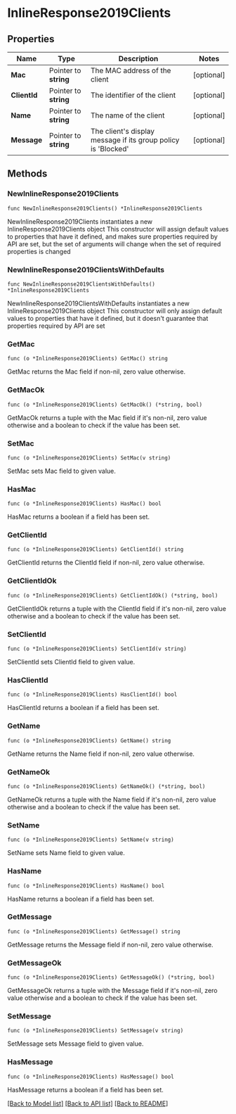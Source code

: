 # InlineResponse2019Clients

## Properties

Name | Type | Description | Notes
------------ | ------------- | ------------- | -------------
**Mac** | Pointer to **string** | The MAC address of the client | [optional] 
**ClientId** | Pointer to **string** | The identifier of the client | [optional] 
**Name** | Pointer to **string** | The name of the client | [optional] 
**Message** | Pointer to **string** | The client&#39;s display message if its group policy is &#39;Blocked&#39; | [optional] 

## Methods

### NewInlineResponse2019Clients

`func NewInlineResponse2019Clients() *InlineResponse2019Clients`

NewInlineResponse2019Clients instantiates a new InlineResponse2019Clients object
This constructor will assign default values to properties that have it defined,
and makes sure properties required by API are set, but the set of arguments
will change when the set of required properties is changed

### NewInlineResponse2019ClientsWithDefaults

`func NewInlineResponse2019ClientsWithDefaults() *InlineResponse2019Clients`

NewInlineResponse2019ClientsWithDefaults instantiates a new InlineResponse2019Clients object
This constructor will only assign default values to properties that have it defined,
but it doesn't guarantee that properties required by API are set

### GetMac

`func (o *InlineResponse2019Clients) GetMac() string`

GetMac returns the Mac field if non-nil, zero value otherwise.

### GetMacOk

`func (o *InlineResponse2019Clients) GetMacOk() (*string, bool)`

GetMacOk returns a tuple with the Mac field if it's non-nil, zero value otherwise
and a boolean to check if the value has been set.

### SetMac

`func (o *InlineResponse2019Clients) SetMac(v string)`

SetMac sets Mac field to given value.

### HasMac

`func (o *InlineResponse2019Clients) HasMac() bool`

HasMac returns a boolean if a field has been set.

### GetClientId

`func (o *InlineResponse2019Clients) GetClientId() string`

GetClientId returns the ClientId field if non-nil, zero value otherwise.

### GetClientIdOk

`func (o *InlineResponse2019Clients) GetClientIdOk() (*string, bool)`

GetClientIdOk returns a tuple with the ClientId field if it's non-nil, zero value otherwise
and a boolean to check if the value has been set.

### SetClientId

`func (o *InlineResponse2019Clients) SetClientId(v string)`

SetClientId sets ClientId field to given value.

### HasClientId

`func (o *InlineResponse2019Clients) HasClientId() bool`

HasClientId returns a boolean if a field has been set.

### GetName

`func (o *InlineResponse2019Clients) GetName() string`

GetName returns the Name field if non-nil, zero value otherwise.

### GetNameOk

`func (o *InlineResponse2019Clients) GetNameOk() (*string, bool)`

GetNameOk returns a tuple with the Name field if it's non-nil, zero value otherwise
and a boolean to check if the value has been set.

### SetName

`func (o *InlineResponse2019Clients) SetName(v string)`

SetName sets Name field to given value.

### HasName

`func (o *InlineResponse2019Clients) HasName() bool`

HasName returns a boolean if a field has been set.

### GetMessage

`func (o *InlineResponse2019Clients) GetMessage() string`

GetMessage returns the Message field if non-nil, zero value otherwise.

### GetMessageOk

`func (o *InlineResponse2019Clients) GetMessageOk() (*string, bool)`

GetMessageOk returns a tuple with the Message field if it's non-nil, zero value otherwise
and a boolean to check if the value has been set.

### SetMessage

`func (o *InlineResponse2019Clients) SetMessage(v string)`

SetMessage sets Message field to given value.

### HasMessage

`func (o *InlineResponse2019Clients) HasMessage() bool`

HasMessage returns a boolean if a field has been set.


[[Back to Model list]](../README.md#documentation-for-models) [[Back to API list]](../README.md#documentation-for-api-endpoints) [[Back to README]](../README.md)


